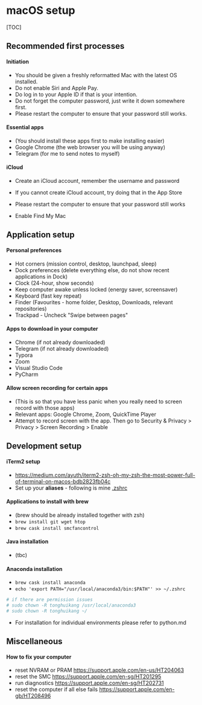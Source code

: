 # macOS setup

[TOC]

## Recommended first processes

#### Initiation

- You should be given a freshly reformatted Mac with the latest OS installed.
- Do not enable Siri and Apple Pay.
- Do log in to your Apple ID if that is your intention.
- Do not forget the computer password, just write it down somewhere first.
- Please restart the computer to ensure that your password still works.

#### Essential apps

- (You should install these apps first to make installing easier)
- Google Chrome (the web browser you will be using anyway)
- Telegram (for me to send notes to myself)

#### iCloud

- Create an iCloud account, remember the username and password
- If you cannot create iCloud account, try doing that in the App Store
- Please restart the computer to ensure that your password still works

- Enable Find My Mac

  

## Application setup

#### Personal preferences

- Hot corners (mission control, desktop, launchpad, sleep)
- Dock preferences (delete everything else, do not show recent applications in Dock)
- Clock (24-hour, show seconds)
- Keep computer awake unless locked (energy saver, screensaver)
- Keyboard (fast key repeat)
- Finder (Favourites - home folder, Desktop, Downloads, relevant repositories)
- Trackpad - Uncheck "Swipe between pages"

#### Apps to download in your computer

- Chrome (if not already downloaded)
- Telegram (if not already downloaded)
- Typora
- Zoom
- Visual Studio Code
- PyCharm

#### Allow screen recording for certain apps

- (This is so that you have less panic when you really need to screen record with those apps)
- Relevant apps: Google Chrome, Zoom, QuickTime Player
- Attempt to record screen with the app. Then go to Security & Privacy > Privacy > Screen Recording > Enable



## Development setup

#### iTerm2 setup

- https://medium.com/ayuth/iterm2-zsh-oh-my-zsh-the-most-power-full-of-terminal-on-macos-bdb2823fb04c
- Set up your **aliases** - following is mine [.zshrc](./zshrc)

#### Applications to install with brew

- (brew should be already installed together with zsh)
- `brew install git wget htop`
- `brew cask install smcfancontrol`

#### Java installation

- (tbc)

#### Anaconda installation

- `brew cask install anaconda`
- `echo 'export PATH="/usr/local/anaconda3/bin:$PATH"' >> ~/.zshrc`

```bash
# if there are permission issues
# sudo chown -R tonghuikang /usr/local/anaconda3
# sudo chown -R tonghuikang ~/
```
- For installation for individual environments please refer to python.md



## Miscellaneous

#### How to fix your computer

- reset NVRAM or PRAM https://support.apple.com/en-us/HT204063
- reset the SMC https://support.apple.com/en-sg/HT201295
- run diagnostics https://support.apple.com/en-sg/HT202731
- reset the computer if all else fails https://support.apple.com/en-gb/HT208496